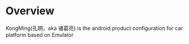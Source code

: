 # Overview
KongMing(孔明，aka 诸葛亮) is the android product configuration for car platform based on Emulator
